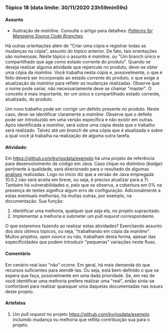 ### Tópico 18 (data limite: **30/11/2020 23h59min59s**)

#### Assunto

- Ilustração de _mainline_. Consulte o artigo para detalhes: [_Patterns for Managing Source Code Branches_](https://martinfowler.com/articles/branching-patterns.html).

Há outras orientações além de "Criar uma cópia e registrar todas as mudanças na cópia", assunto do tópico anterior.
De fato, tais orientações são numerosas. Neste tópico o assunto é _mainline_, ou 
"Um branch único e compartilhado que age como estado corrente do produto". Quando se deseja realizar alguma
atividade que repercute no produto, deve-se obter uma cópia da _mainline_. Você trabalha nesta cópia e, 
possivelmente, o que é feito deverá ser incorporado ao estado corrente do produto, o que exige a 
atualização da _mainline_ para refletir as mudanças realizadas. Observe que o nome pode variar,
não necessariamente deve se chamar "master". O conceito é mais importante, ter um único e compartilhado
estado corrente, atualizado, do produto.

Um novo trabalho pode ser corrigir um defeito presente no produto. Neste caso, deve-se identificar
claramente a _mainline_. Observe que o defeito pode ser introduzido em uma versão específica e não 
existir em outras. Após identificada a _mainline_, será sobre uma cópia desta que o trabalho será 
realizado. Talvez até um _branch_ de uma cópia que é atualizada e sobre a qual você já trabalha
na realização de alguma outra tarefa.

#### Atividade:

Em https://github.com/kyriosdata/exemplo há uma projeto de referência para desenvolvimento de 
código em Java. Caso clique no distintivo (_badge_) pertinente à qualidade, será direcionado para
o resultado de algumas [análises](https://sonarcloud.io/dashboard?id=com.github.kyriosdata%3Aexemplo)
realizadas. Logo no início diz que a versão de Java empregada 10.0.2 não será aceita em breve,
ou seja, é preciso atualizar para a 11. Também há vulnerabilidades e, pelo que se observa, a cobertura
em 0% na presença de testes significa algum erro de configuração. Adicionalmente a estas eventuais 
melhorias, há muitas outras, por exemplo, na documentação. Sua função:

1. Identificar uma melhoria, qualquer que seja ela, no projeto supracitado. 
1. Implementar a melhoria e submeter um _pull request_ correspondente. 

O que estaremos fazendo ao realizar estas atividades? Exercitando assunto dos dois últimos
tópicos, ou seja, "trabalhando em cópia da _mainline_". Muitos projetos, _open source_ ou não, 
trabalham desta forma, apesar das especificidades que podem introduzir "pequenas" variações neste
fluxo.

#### Comentário

Em cenário real isso "não" ocorre. Em geral, há mais demanda do que recursos suficientes
para atendê-las. Ou seja, está bem-definido o que se espera que faça, possivelmente em uma
dada prioridade. Se, em vez de você identificar uma melhoria prefere realizar uma "real", 
então sinta-se confortável para realizar quaisquer uma daquelas documentadas nas _issues_
deste projeto. 

#### Artefatos

1. Um _pull request_ no projeto https://github.com/kyriosdata/exemplo incluindo mudança ou
melhoria que reflita contribuição sua para o projeto.

